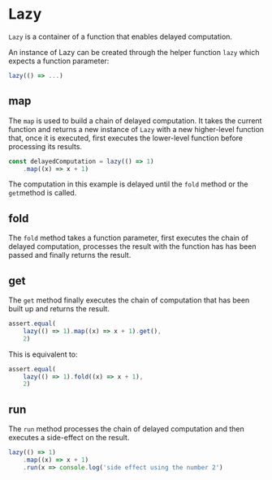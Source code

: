 # Lazy

`Lazy` is a container of a function that enables delayed computation.

An instance of Lazy can be created through the helper function `lazy` which expects a function parameter:

```typescript
lazy(() => ...) 
```

## map

The `map` is used to build a chain of delayed computation. It takes the current function and returns a new instance of `Lazy` with a new higher-level function that, once it is executed, first executes the lower-level function before processing its results.  

```typescript
const delayedComputation = lazy(() => 1)
    .map((x) => x + 1)
```

The computation in this example is delayed until the `fold` method or the `get`method is called. 

## fold

The `fold` method takes a function parameter, first executes the chain of delayed computation, processes the result with the function has has been passed and finally returns the result.

## get

The `get` method finally executes the chain of computation that has been built up and returns the result.
  
```typescript
assert.equal(
    lazy(() => 1).map((x) => x + 1).get(),
    2) 
```

This is equivalent to:
```typescript
assert.equal(
    lazy(() => 1).fold((x) => x + 1),
    2) 
```

## run

The `run` method processes the chain of delayed computation and then executes a side-effect on the result.

```typescript
lazy(() => 1)
    .map((x) => x + 1)
    .run(x => console.log('side effect using the number 2')
```